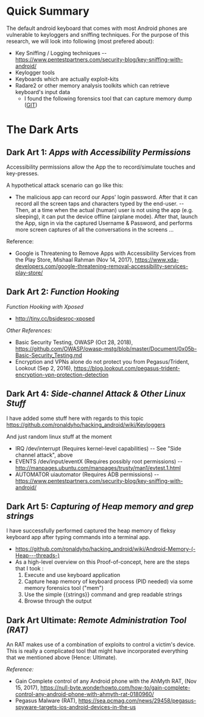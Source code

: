 # Quick Summary 

The default android keyboard that comes with most Android phones are vulnerable to keyloggers and sniffing techniques. For the purpose of this research, we will look into following (most prefered about): 
- Key Sniffing / Logging techniques
  -- https://www.pentestpartners.com/security-blog/key-sniffing-with-android/
- Keylogger tools 
- Keyboards which are actually exploit-kits
- Radare2 or other memory analysis toolkits which can retrieve keyboard's input data 
  - I found the following forensics tool that can capture memory dump ([GIT](https://github.com/MobileForensicsResearch/mem))



# The Dark Arts 

## Dark Art 1: *Apps with Accessibility Permissions*

Accessibility permissions allow the App the to record/simulate touches and key-presses. 

A hypothetical attack scenario can go like this:
- The malicious app can record our Apps' login password. After that it can record all the screen taps and characters typed by the end-user. 
  -- Then, at a time when the actual (human) user is not using the app (e.g. sleeping), it can put the device offline (airplane mode). After that, launch the App, sign in via the captured Username & Password, and performs more screen captures of all the conversations in the screens ... 

Reference: 
- Google is Threatening to Remove Apps with Accessibility Services from the Play Store, Mishaal Rahman (Nov 14, 2017), https://www.xda-developers.com/google-threatening-removal-accessibility-services-play-store/

## Dark Art 2: *Function Hooking*

*Function Hooking with Xposed*
- http://tiny.cc/bsidesroc-xposed

*Other References:*

- Basic Security Testing, OWASP (Oct 28, 2018), https://github.com/OWASP/owasp-mstg/blob/master/Document/0x05b-Basic-Security_Testing.md
- Encryption and VPNs alone do not protect you from Pegasus/Trident, Lookout (Sep 2, 2016), https://blog.lookout.com/pegasus-trident-encryption-vpn-protection-detection 



## Dark Art 4: *Side-channel Attack & Other Linux Stuff*

I have added some stuff here with regards to this topic
https://github.com/ronaldyho/hacking_android/wiki/Keyloggers

And just random linux stuff at the moment
- IRQ /dev/interrupt (Requires kernel-level capabilities)
  -- See "Side channel attack", above
- EVENTS /dev/input/eventX (Requires possibly root permissions)
  -- http://manpages.ubuntu.com/manpages/trusty/man1/evtest.1.html
- AUTOMATOR uiautomator (Requires ADB permissions) 
  -- https://www.pentestpartners.com/security-blog/key-sniffing-with-android/



## Dark Art 5: *Capturing of Heap memory and grep strings*

I have successfully performed captured the heap memory of fleksy keyboard app after typing commands into a terminal app. 

- https://github.com/ronaldyho/hacking_android/wiki/Android-Memory-(-Heap---threads-) 
- As a high-level overview on this Proof-of-concept, here are the steps that I took :
   1. Execute and use keyboard application 
   1. Capture heap memory of keyboard process (PID needed) via some memory forensics tool ("mem") 
   1. Use the simple {{strings}} command and grep readable strings 
   1. Browse through the output 



## Dark Art Ultimate: *Remote Administration Tool (RAT)* 

An RAT makes use of a combination of exploits to control a victim's device. This is really a complicated tool that might have incorporated everything that we mentioned above (Hence: Ultimate).

*Reference:*

- Gain Complete control of any Android phone with the AhMyth RAT, (Nov 15, 2017), https://null-byte.wonderhowto.com/how-to/gain-complete-control-any-android-phone-with-ahmyth-rat-0180960/ 
- Pegasus Malware (RAT), https://sea.pcmag.com/news/29458/pegasus-spyware-targets-ios-android-devices-in-the-us 
